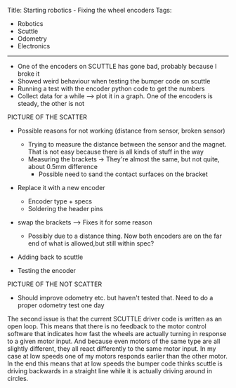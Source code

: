 Title: Starting robotics - Fixing the wheel encoders
Tags:

- Robotics
- Scuttle
- Odometry
- Electronics

---

- One of the encoders on SCUTTLE has gone bad, probably because I broke it
- Showed weird behaviour when testing the bumper code on scuttle
- Running a test with the encoder python code to get the numbers
- Collect data for a while --> plot it in a graph. One of the encoders is steady, the other is not

PICTURE OF THE SCATTER

- Possible reasons for not working (distance from sensor, broken sensor)
    + Trying to measure the distance between the sensor and the magnet. That is not easy because
    there is all kinds of stuff in the way
    + Measuring the brackets -> They're almost the same, but not quite, about 0.5mm difference
        * Possible need to sand the contact surfaces on the bracket
- Replace it with a new encoder
    + Encoder type + specs
    + Soldering the header pins
- swap the brackets --> Fixes it for some reason
    + Possibly due to a distance thing. Now both encoders are on the far end of what is allowed,but
      still within spec?

- Adding back to scuttle

- Testing the encoder

PICTURE OF THE NOT SCATTER

- Should improve odometry etc. but haven't tested that. Need to do a proper odometry test one day


The second issue is that the current SCUTTLE driver code is written as an open loop. This means
that there is no feedback to the motor control software that indicates how fast the wheels are
actually turning in response to a given motor input. And because even motors of the same type
are all slightly different, they all react differently to the same motor input. In my case at
low speeds one of my motors responds earlier than the other motor. In the end this means that
at low speeds the bumper code thinks scuttle is driving backwards in a straight line while it
is actually driving around in circles.
